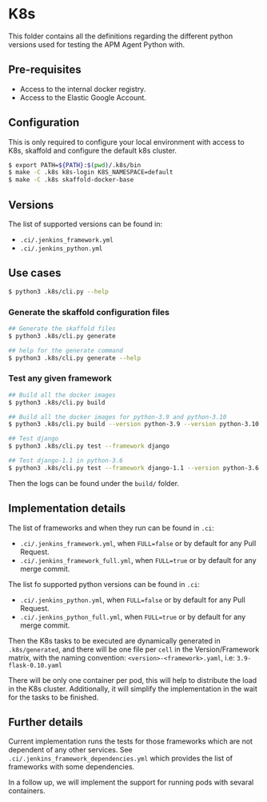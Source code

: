 # K8s

This folder contains all the definitions regarding the different python versions used for
testing the APM Agent Python with.

## Pre-requisites

* Access to the internal docker registry.
* Access to the Elastic Google Account.

##  Configuration

This is only required to configure your local environment with access to
K8s, skaffold and configure the default k8s cluster.

```bash
$ export PATH=${PATH}:$(pwd)/.k8s/bin
$ make -C .k8s k8s-login K8S_NAMESPACE=default
$ make -C .k8s skaffold-docker-base
```

## Versions

The list of supported versions can be found in:

* `.ci/.jenkins_framework.yml`
* `.ci/.jenkins_python.yml`

## Use cases

```bash
$ python3 .k8s/cli.py --help
```
### Generate the skaffold configuration files


```bash
## Generate the skaffold files
$ python3 .k8s/cli.py generate

## help for the generate command
$ python3 .k8s/cli.py generate --help

```

### Test any given framework

```bash
## Build all the docker images
$ python3 .k8s/cli.py build

## Build all the docker images for python-3.9 and python-3.10
$ python3 .k8s/cli.py build --version python-3.9 --version python-3.10

## Test django
$ python3 .k8s/cli.py test --framework django

## Test django-1.1 in python-3.6
$ python3 .k8s/cli.py test --framework django-1.1 --version python-3.6
```

Then the logs can be found under the `build/` folder.

## Implementation details

The list of frameworks and when they run can be found in `.ci`:

* `.ci/.jenkins_framework.yml`, when `FULL=false` or by default for any Pull Request.
* `.ci/.jenkins_framework_full.yml`, when `FULL=true` or by default for any merge commit.

The list fo supported python versions can be found in `.ci`:

* `.ci/.jenkins_python.yml`, when `FULL=false` or by default for any Pull Request.
* `.ci/.jenkins_python_full.yml`, when `FULL=true` or by default for any merge commit.


Then the K8s tasks to be executed are dynamically generated in `.k8s/generated`, and there will be
one file per `cell` in the Version/Framework matrix, with the naming convention: `<version>-<framework>.yaml`, i.e: `3.9-flask-0.10.yaml`

There will be only one container per pod, this will help to distribute the load in the K8s cluster. Additionally, it will simplify the implementation in the wait for the tasks to be finished.


## Further details

Current implementation runs the tests for those frameworks which are not dependent of any other services. See `.ci/.jenkins_framework_dependencies.yml` which provides
the list of frameworks with some dependencies.

In a follow up, we will implement the support for running pods with sevaral containers.

